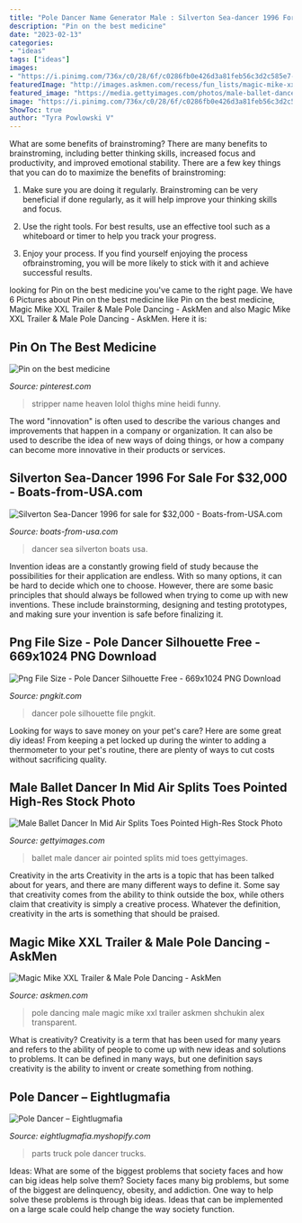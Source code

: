 ```yaml
---
title: "Pole Dancer Name Generator Male : Silverton Sea-dancer 1996 For Sale For $32,000"
description: "Pin on the best medicine"
date: "2023-02-13"
categories:
- "ideas"
tags: ["ideas"]
images:
- "https://i.pinimg.com/736x/c0/28/6f/c0286fb0e426d3a81feb56c3d2c585e7--glitter-bomb-funny-stuff.jpg"
featuredImage: "http://images.askmen.com/recess/fun_lists/magic-mike-xxl-trailer-male-pole-dancing_1423087230.jpg"
featured_image: "https://media.gettyimages.com/photos/male-ballet-dancer-in-mid-air-splits-toes-pointed-picture-id200144207-001?s=170667a"
image: "https://i.pinimg.com/736x/c0/28/6f/c0286fb0e426d3a81feb56c3d2c585e7--glitter-bomb-funny-stuff.jpg"
ShowToc: true
author: "Tyra Powlowski V"
---
```



What are some benefits of brainstroming?
There are many benefits to brainstroming, including better thinking skills, increased focus and productivity, and improved emotional stability. There are a few key things that you can do to maximize the benefits of brainstroming:
1. Make sure you are doing it regularly. Brainstroming can be very beneficial if done regularly, as it will help improve your thinking skills and focus.

2. Use the right tools. For best results, use an effective tool such as a whiteboard or timer to help you track your progress.

3. Enjoy your process. If you find yourself enjoying the process ofbrainstroming, you will be more likely to stick with it and achieve successful results.

	

		
looking for Pin on the best medicine you've came to the right page. We have 6 Pictures about Pin on the best medicine like Pin on the best medicine, Magic Mike XXL Trailer &amp; Male Pole Dancing - AskMen and also Magic Mike XXL Trailer &amp; Male Pole Dancing - AskMen. Here it is:
		
    
## Pin On The Best Medicine

<img loading=lazy src="https://i.pinimg.com/736x/c0/28/6f/c0286fb0e426d3a81feb56c3d2c585e7--glitter-bomb-funny-stuff.jpg" onerror="this.onerror=null;this.src='https://tse1.mm.bing.net/th?id=OIP.A-PFZWlv7Xe1ysxobnyMhgHaFA&amp;pid=15.1';" alt="Pin on the best medicine">

_Source: pinterest.com_

>stripper name heaven lolol thighs mine heidi funny. 

	

The word "innovation" is often used to describe the various changes and improvements that happen in a company or organization. It can also be used to describe the idea of new ways of doing things, or how a company can become more innovative in their products or services.

    
## Silverton Sea-Dancer 1996 For Sale For $32,000 - Boats-from-USA.com

<img loading=lazy src="https://boats-from-usa.com/sites/default/files/boats/silverton/69303/silverton-sea-dancer-769741.jpg" onerror="this.onerror=null;this.src='https://tse3.mm.bing.net/th?id=OIP.O6YawfGh1bqBsXBhIPTVqwHaJ6&amp;pid=15.1';" alt="Silverton Sea-Dancer 1996 for sale for $32,000 - Boats-from-USA.com">

_Source: boats-from-usa.com_

>dancer sea silverton boats usa. 

	

Invention ideas are a constantly growing field of study because the possibilities for their application are endless. With so many options, it can be hard to decide which one to choose. However, there are some basic principles that should always be followed when trying to come up with new inventions. These include brainstorming, designing and testing prototypes, and making sure your invention is safe before finalizing it.

    
## Png File Size - Pole Dancer Silhouette Free - 669x1024 PNG Download

<img loading=lazy src="https://www.pngkit.com/png/detail/10-102754_png-file-size-pole-dancer-silhouette-free.png" onerror="this.onerror=null;this.src='https://tse2.mm.bing.net/th?id=OIP.Q2V7Q8i52dGaN8JZHkzVEwHaJ-&amp;pid=15.1';" alt="Png File Size - Pole Dancer Silhouette Free - 669x1024 PNG Download">

_Source: pngkit.com_

>dancer pole silhouette file pngkit. 

	

Looking for ways to save money on your pet's care? Here are some great diy ideas! From keeping a pet locked up during the winter to adding a thermometer to your pet's routine, there are plenty of ways to cut costs without sacrificing quality.

    
## Male Ballet Dancer In Mid Air Splits Toes Pointed High-Res Stock Photo

<img loading=lazy src="https://media.gettyimages.com/photos/male-ballet-dancer-in-mid-air-splits-toes-pointed-picture-id200144207-001?s=170667a" onerror="this.onerror=null;this.src='https://tse4.mm.bing.net/th?id=OIP.biA7cHfBFbM1-z2ipsnjnQAAAA&amp;pid=15.1';" alt="Male Ballet Dancer In Mid Air Splits Toes Pointed High-Res Stock Photo">

_Source: gettyimages.com_

>ballet male dancer air pointed splits mid toes gettyimages. 

	

Creativity in the arts
Creativity in the arts is a topic that has been talked about for years, and there are many different ways to define it. Some say that creativity comes from the ability to think outside the box, while others claim that creativity is simply a creative process. Whatever the definition, creativity in the arts is something that should be praised.

    
## Magic Mike XXL Trailer &amp; Male Pole Dancing - AskMen

<img loading=lazy src="http://images.askmen.com/recess/fun_lists/magic-mike-xxl-trailer-male-pole-dancing_1423087230.jpg" onerror="this.onerror=null;this.src='https://tse4.mm.bing.net/th?id=OIP.B-oDcz8_iH9M-UHFL68iygHaEH&amp;pid=15.1';" alt="Magic Mike XXL Trailer &amp; Male Pole Dancing - AskMen">

_Source: askmen.com_

>pole dancing male magic mike xxl trailer askmen shchukin alex transparent. 

	

What is creativity?
Creativity is a term that has been used for many years and refers to the ability of people to come up with new ideas and solutions to problems. It can be defined in many ways, but one definition says creativity is the ability to invent or create something from nothing.

    
## Pole Dancer – Eightlugmafia

<img loading=lazy src="http://cdn.shopify.com/s/files/1/0757/0379/products/Screen_Shot_2019-03-05_at_3.18.33_AM_1200x1200.png?v=1551774933" onerror="this.onerror=null;this.src='https://tse4.mm.bing.net/th?id=OIP.DclHhhrEgReRf9xda4EDJAHaGO&amp;pid=15.1';" alt="Pole Dancer – Eightlugmafia">

_Source: eightlugmafia.myshopify.com_

>parts truck pole dancer trucks. 

	

Ideas: What are some of the biggest problems that society faces and how can big ideas help solve them?
Society faces many big problems, but some of the biggest are delinquency, obesity, and addiction. One way to help solve these problems is through big ideas. Ideas that can be implemented on a large scale could help change the way society function.

